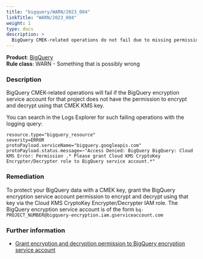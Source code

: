 ```yaml
---
title: "bigquery/WARN/2023_004"
linkTitle: "WARN/2023_004"
weight: 1
type: docs
description: >
  BigQuery CMEK-related operations do not fail due to missing permissions
---
```


**Product**: [BigQuery](https://cloud.google.com/bigquery)\
**Rule class**: WARN - Something that is possibly wrong

### Description

BigQuery CMEK-related operations will fail if the BigQuery encryption service account for that project does not have the permission to encrypt and decrypt using
that CMEK KMS key.

You can search in the Logs Explorer for such failing operations with the logging query:
```
resource.type="bigquery_resource"
severity=ERROR
protoPayload.serviceName="bigquery.googleapis.com"
protoPayload.status.message=~"Access Denied: BigQuery BigQuery: Cloud KMS Error: Permission .* Please grant Cloud KMS CryptoKey Encrypter/Decrypter role to BigQuery service account.*"
```

### Remediation

To protect your BigQuery data with a CMEK key, grant the BigQuery
encryption service account permission to encrypt and decrypt using
that key via the Cloud KMS CryptoKey Encrypter/Decrypter IAM role. The BigQuery encryption service account is of the form `bq-PROJECT_NUMBER@bigquery-encryption.iam.gserviceaccount.com`

### Further information

- [Grant encryption and decryption permission to BigQuery encryption service account](https://cloud.google.com/bigquery/docs/customer-managed-encryption#grant_permission)
